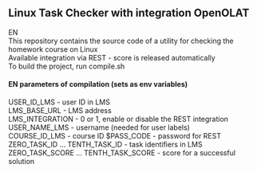 ## Linux Task Checker with integration OpenOLAT

EN  
This repository contains the source code of a utility for checking the homework course on Linux  
Available integration via REST - score is released automatically  
To build the project, run compile.sh

#### EN parameters of compilation (sets as env variables)

USER_ID_LMS - user ID in LMS  
LMS_BASE_URL - LMS address  
LMS_INTEGRATION - 0 or 1, enable or disable the REST integration  
USER_NAME_LMS - username (needed for user labels)  
COURSE_ID_LMS - course ID
$PASS_CODE - password for REST  
ZERO_TASK_ID ... TENTH_TASK_ID - task identifiers in LMS  
ZERO_TASK_SCORE ... TENTH_TASK_SCORE - score for a successful solution  

